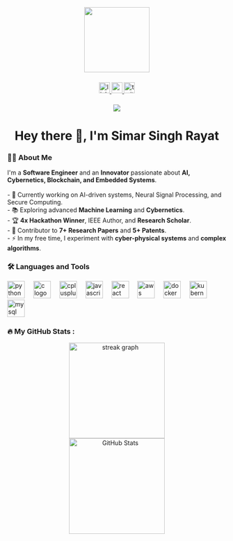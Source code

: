 <div align="center">
  <img height="150" src="https://camo.githubusercontent.com/62da68eb62b1e5f175f7d1f0191dd89a653d7908feb22d37d4a0ab07365d6791/68747470733a2f2f6d656469612e67697068792e636f6d2f6d656469612f4d3967624264396e6244724f5475314d71782f67697068792e676966"  />
</div>

###

<div align="center">
  <a href="https://www.linkedin.com/in/simarsinghrayat/">
    <img src="https://img.shields.io/static/v1?message=LinkedIn&logo=linkedin&label=&color=0077B5&logoColor=white&labelColor=&style=for-the-badge" height="25" alt="linkedin logo"  />
  </a>
  <a href="https://www.youtube.com/channel/your_channel">
    <img src="https://img.shields.io/static/v1?message=YouTube&logo=youtube&label=&color=FF0000&logoColor=white&labelColor=&style=for-the-badge" height="25" alt="youtube logo"  />
  </a>
  <a href="https://twitter.com/your_twitter">
    <img src="https://img.shields.io/static/v1?message=Twitter&logo=twitter&label=&color=1DA1F2&logoColor=white&labelColor=&style=for-the-badge" height="25" alt="twitter logo"  />
  </a>
</div>

###

<div align="center">
  <img src="https://visitor-badge.laobi.icu/badge?page_id=simarsinghrayat.simarsinghrayat&"  />
</div>

###

<h1 align="center">Hey there 👋, I'm Simar Singh Rayat</h1>

###

<h3 align="left">👨‍💻 About Me</h3>

<p align="left">
  I'm a <strong>Software Engineer</strong> and an <strong>Innovator</strong> passionate about <strong>AI, Cybernetics, Blockchain, and Embedded Systems</strong>. <br><br>
  - 🔭 Currently working on AI-driven systems, Neural Signal Processing, and Secure Computing.<br>
  - 📚 Exploring advanced <strong>Machine Learning</strong> and <strong>Cybernetics</strong>.<br>
  - 🏆 <strong>4x Hackathon Winner</strong>, IEEE Author, and <strong>Research Scholar</strong>.<br>
  - 📝 Contributor to <strong>7+ Research Papers</strong> and <strong>5+ Patents</strong>.<br>
  - ⚡ In my free time, I experiment with <strong>cyber-physical systems</strong> and <strong>complex algorithms</strong>.<br>
</p>

###

<h3 align="left">🛠 Languages and Tools</h3>

<div align="left">
  <img src="https://cdn.jsdelivr.net/gh/devicons/devicon/icons/python/python-original-wordmark.svg" height="40" alt="python logo"  />
  <img width="12" />
  <img src="https://cdn.jsdelivr.net/gh/devicons/devicon/icons/c/c-original.svg" height="40" alt="c logo"  />
  <img width="12" />
  <img src="https://cdn.jsdelivr.net/gh/devicons/devicon/icons/cplusplus/cplusplus-original.svg" height="40" alt="cplusplus logo"  />
  <img width="12" />
  <img src="https://cdn.jsdelivr.net/gh/devicons/devicon/icons/javascript/javascript-original.svg" height="40" alt="javascript logo"  />
  <img width="12" />
  <img src="https://cdn.jsdelivr.net/gh/devicons/devicon/icons/react/react-original-wordmark.svg" height="40" alt="react logo"  />
  <img width="12" />
  <img src="https://cdn.jsdelivr.net/gh/devicons/devicon/icons/aws/aws-original.svg" height="40" alt="aws logo"  />
  <img width="12" />
  <img src="https://cdn.jsdelivr.net/gh/devicons/devicon/icons/docker/docker-original-wordmark.svg" height="40" alt="docker logo"  />
  <img width="12" />
  <img src="https://cdn.jsdelivr.net/gh/devicons/devicon/icons/kubernetes/kubernetes-plain.svg" height="40" alt="kubernetes logo"  />
  <img width="12" />
  <img src="https://cdn.jsdelivr.net/gh/devicons/devicon/icons/mysql/mysql-original-wordmark.svg" height="40" alt="mysql logo"  />
</div>

###

<h3 align="left">🔥 My GitHub Stats :</h3>

<div align="center">
  <img src="https://github-readme-streak-stats.herokuapp.com/?user=simarsinghrayat&theme=dark&hide_border=false" height="220" alt="streak graph"  />
</div>

<div align="center">
  <img src="https://github-readme-stats.vercel.app/api?username=simarsinghrayat&show_icons=true&theme=dark&hide_border=false" height="220" alt="GitHub Stats"  />
</div>

###

